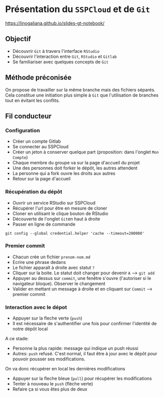 # Présentation du `SSPCloud` et de `Git`

https://linogaliana.github.io/slides-gt-notebook/


## Objectif

- Découvrir `Git` à travers l'interface `RStudio`
- Découvrir l'interaction entre `Git`, `RStudio` et `Gitlab`
- Se familiariser avec quelques concepts de `Git`

## Méthode préconisée

On propose de travailler sur la même branche mais des fichiers
séparés. Cela constitue une initiation plus simple à `Git`
que l'utilisation de branches tout en évitant les conflits. 

## Fil conducteur

### Configuration

- Créer un compte Gitlab
- Se connecter au SSPCloud
- Créer un jeton à conserver quelque part (proposition: dans l'onglet `Mon Compte`)
- Chaque membre du groupe va sur la page d'accueil du projet
- Une des personnes doit forker le dépôt, les autres attendent
- La personne qui a fork ouvre les droits aux autres
- Retour sur la page d'accueil

### Récupération du dépôt

- Ouvrir un service RStudio sur SSPCloud
- Récupérer l'url pour être en mesure de cloner
- Cloner en utilisant le clique bouton de RStudio
- Découverte de l'onglet `Git`en haut à droite
- Passer en ligne de commande

```shell
git config --global credential.helper 'cache --timeout=200000'
```

### Premier commit

- Chacun crée un fichier `prenom-nom.md`
- Ecrire une phrase dedans
- Le fichier apparaît à droite avec statut `?`
- Cliquer sur la boite. Le statut doit changer pour devenir `A` --> `git add`
- Appuyer au dessus sur `commit`, une fenêtre s'ouvre (l'autoriser si le navigateur bloque).
Observer le changement
- Valider en mettant un message à droite et en cliquant sur `Commit` --> premier commit

### Interaction avec le dépot

- Appuyer sur la fleche verte (`push`)
- Il est nécessaire de s'authentifier une fois pour confirmer l'identité de notre
dépôt local


A ce stade:

- Personne la plus rapide: message qui indique un push réussi
- Autres: `push` refusé. C'est normal, il faut être à jour avec le dépôt pour
pouvoir pousser ses modifications. 

On va donc récupérer en local les dernières modifications

- Appuyer sur la fleche bleue (`pull`) pour récupérer les modifications
- Tenter à nouveau le `push` (flèche verte)
- Refaire ça si vous êtes plus de deux
